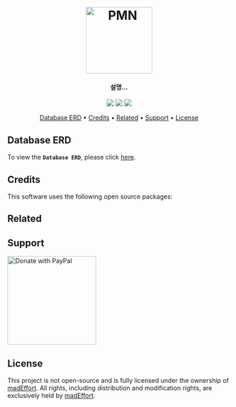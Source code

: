 <h1 align="center">
  <br>
  <a href="https://github.com/photo-model-network"><img src="https://avatars.githubusercontent.com/u/177293781?s=200&v=4" alt="PMN" width="150"></a>
</h1>

<h4 align="center">
설명... </h4>

<p align="center">
<a href="https://www.python.org/"><img src="https://img.shields.io/badge/Python-v3.10.14-yellow"></a>
<a href="https://github.com/e-commerce-www/MALL.git"><img src="https://img.shields.io/badge/PRs-welcome-green"></a>
<a href="https://www.paypal.me/madEffort"><img src="https://img.shields.io/badge/$-donate-ff69b4"></a>
</p>

<p align="center">
  <a href="#database-erd">Database ERD</a> • <a href="#credits">Credits</a> • <a href="#related">Related</a> • <a href="#support">Support</a> • <a href="#license">License</a>
</p>

## Database ERD

To view the **`Database ERD`**, please click [here](https://www.erdcloud.com/d/99XnFmJdd7o54PdJu).

## Credits

This software uses the following open source packages:


## Related


## Support

<a href="https://www.paypal.com/paypalme/madEffort">
<img src="https://raw.githubusercontent.com/stefan-niedermann/paypal-donate-button/master/paypal-donate-button.png" alt="Donate with PayPal" width="200">
</a>

## License

This project is not open-source and is fully licensed under the ownership of [madEffort](https://github.com/madEffort).
All rights, including distribution and modification rights, are exclusively held by [madEffort](https://github.com/madEffort).

